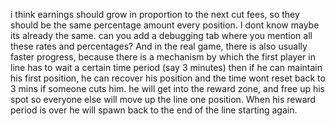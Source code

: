 i think earnings should grow in proportion to the next cut fees, so they should be the same percentage amount every position. I dont know maybe its already the same. can you add a debugging tab where you mention all these rates and percentages? And in the real game, there is also usually faster progress, because there is a mechanism by which the first player in line has to wait a certain time period (say 3 minutes) then if he can maintain his first position, he can recover his position and the time wont reset back to 3 mins if someone cuts him. he will get into the reward zone, and free up his spot so everyone else will move up the line one position. When his reward period is over he will spawn back to the end of the line starting again.

